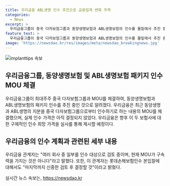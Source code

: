 ```yaml
---
title: 우리금융 ABL생명 인수 추진으로 금융업계 변화 주목
categories:
  - News
excerpt: >
  우리금융그룹이 중국 다자보험그룹과 동양생명보험과 ABL생명보험의 인수를 물밑에서 추진 중이라는 소식이 전해졌다. 최근 양해각서(MOU)를 체결한 것으로 알려졌으며, 실사를 통해 구체적인 인수 희망 가격을 제시할 계획이다. 이에 따라 롯데손해보험인수 본입찰 참여 여부에 대해서도 신중히 검토 중이라고 밝혔다. (150자)  
feature_text: >
  우리금융그룹이 중국 다자보험그룹과 동양생명보험과 ABL생명보험의 인수를 물밑에서 추진 중이라는 소식이 전해졌다. 최근 양해각서(MOU)를 체결한 것으로 알려졌으며, 실사를 통해 구체적인 인수 희망 가격을 제시할 계획이다. 이에 따라 롯데손해보험인수 본입찰 참여 여부에 대해서도 신중히 검토 중이라고 밝혔다. (150자)  
image: 'https://newsdao.kr/res/images/meta/newsdao_breakingnews.jpg'
---
```


<p><img src="https://newsdao.kr/res/images/meta/newsdao_breakingnews.jpg" alt="implanttips 속보" /></p>

<h2 data-ke-size="size26">우리금융그룹, 동양생명보험 및 ABL생명보험 패키지 인수 MOU 체결</h2>

<p data-ke-size="size16">우리금융그룹이 최대주주 중국 다자보험그룹과 MOU를 체결하여, 동양생명보험과 ABL생명보험의 패키지 인수를 추진 중인 것으로 알려졌다. 우리금융은 최근 동양생명과 ABL생명의 지분을 중국 다자보험그룹으로부터 인수하기로 하는 내용의 MOU를 체결했으며, 실제 인수 가격은 아직 결정되지 않았다. 우리금융은 향후 이 두 보험사에 대한 구체적인 인수 희망 가격을 실사를 통해 제시할 예정이다.</p>

<h2 data-ke-size="size26">우리금융의 인수 계획과 관련된 세부 내용</h2>

<p data-ke-size="size16">우리금융 관계자는 "여러 회사 중 일부를 인수 대상으로 검토 중이며, 현재 MOU가 구속력을 가지는 것은 아니다"라고 말했다. 또한, 이 관계자는 롯데손해보험인수 본입찰에 대해서도 "마지막까지 신중한 검토 후 결정할 것"이라고 밝혔다.</p>
실시간 뉴스 속보는, <a href="https://newsdao.kr" rel="dofollow">https://newsdao.kr</a>


